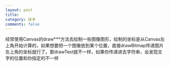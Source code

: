 ```yaml
---
layout: post
title: 
category: 技术
comments: false
---
```


经常使用Canvas的draw***方法去绘制一些图像图形，绘制的坐标是从Canvas左上角开始计算的，如果想要把一个图像放到某个位置，直接drawBitmap传递图片左上角的坐标就行了。那drawText就不一样，如果你传递进去字符串，会发现文字的位置和你指定的不一样



